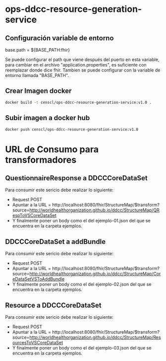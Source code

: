 # ops-ddcc-resource-generation-service

## Configuración variable de entorno

   base.path = ${BASE_PATH:fhir}

   Se puede configurar el path que viene después del puerto en esta variable, para cambiar en el archivo "application.properties", es suficiente con reemplazar donde dice fhir. Tambien se puede configurar con la variable de entorno llamada "BASE_PATH".


## Crear Imagen docker

```bash
docker build -t censcl/ops-ddcc-resource-generation-service:v1.0 .
```

## Subir imagen a docker hub

```bash
docker push censcl/ops-ddcc-resource-generation-service:v1.0
```

# URL de Consumo para transformadores

## QuestionnaireResponse a DDCCCoreDataSet

Para consumir este sericio debe realizar lo siguiente:

* Request POST
* Apuntar a la URL = http://localhost:8080/fhir/StructureMap/$transform?source=http://worldhealthorganization.github.io/ddcc/StructureMap/QRespToVSCoreDataSet 
* Y finalmente poner un body como el del ejemplo-01.json del que se encuentra en la carpeta ejemplos.



## DDCCCoreDataSet a addBundle

Para consumir este sericio debe realizar lo siguiente:

* Request POST
* Apuntar a la URL = http://localhost:8080/fhir/StructureMap/$transform?source=http://worldhealthorganization.github.io/ddcc/StructureMap/CoreDataSetVSToAddBundle
* Y finalmente poner un body como el del ejemplo-02.json del que se encuentra en la carpeta ejemplos.

## Resource a DDCCCoreDataSet

Para consumir este sericio debe realizar lo siguiente:

* Request POST
* Apuntar a la URL = http://localhost:8080/fhir/StructureMap/$transform?source=http://worldhealthorganization.github.io/ddcc/StructureMap/ResourcesToVSCoreDataSet
* Y finalmente poner un body como el del ejemplo-03.json del que se encuentra en la carpeta ejemplos.